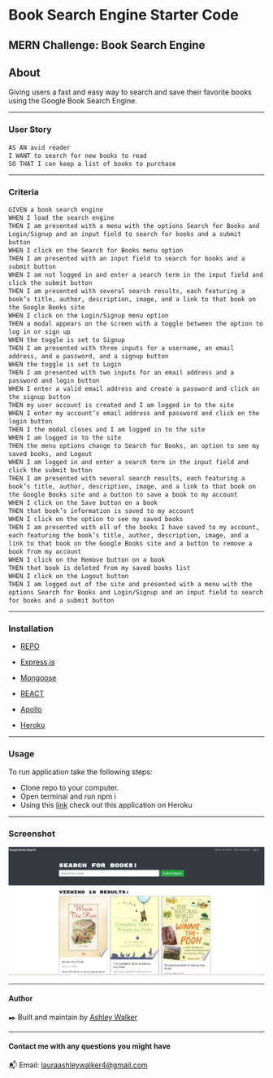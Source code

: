 # Book Search Engine Starter Code
MERN Challenge: Book Search Engine
---
## About

Giving users a fast and easy way to search and save their favorite books using the Google Book Search Engine. 

---

### User Story
```
AS AN avid reader
I WANT to search for new books to read
SO THAT I can keep a list of books to purchase
```
---

### Criteria
```
GIVEN a book search engine
WHEN I load the search engine
THEN I am presented with a menu with the options Search for Books and Login/Signup and an input field to search for books and a submit button
WHEN I click on the Search for Books menu option
THEN I am presented with an input field to search for books and a submit button
WHEN I am not logged in and enter a search term in the input field and click the submit button
THEN I am presented with several search results, each featuring a book’s title, author, description, image, and a link to that book on the Google Books site
WHEN I click on the Login/Signup menu option
THEN a modal appears on the screen with a toggle between the option to log in or sign up
WHEN the toggle is set to Signup
THEN I am presented with three inputs for a username, an email address, and a password, and a signup button
WHEN the toggle is set to Login
THEN I am presented with two inputs for an email address and a password and login button
WHEN I enter a valid email address and create a password and click on the signup button
THEN my user account is created and I am logged in to the site
WHEN I enter my account’s email address and password and click on the login button
THEN I the modal closes and I am logged in to the site
WHEN I am logged in to the site
THEN the menu options change to Search for Books, an option to see my saved books, and Logout
WHEN I am logged in and enter a search term in the input field and click the submit button
THEN I am presented with several search results, each featuring a book’s title, author, description, image, and a link to that book on the Google Books site and a button to save a book to my account
WHEN I click on the Save button on a book
THEN that book’s information is saved to my account
WHEN I click on the option to see my saved books
THEN I am presented with all of the books I have saved to my account, each featuring the book’s title, author, description, image, and a link to that book on the Google Books site and a button to remove a book from my account
WHEN I click on the Remove button on a book
THEN that book is deleted from my saved books list
WHEN I click on the Logout button
THEN I am logged out of the site and presented with a menu with the options Search for Books and Login/Signup and an input field to search for books and a submit button
```
---

### Installation

- [REPO](https://github.com/lawalker4/booksearch/tree/develop)

- [Express.js](https://expressjs.com/en/starter/installing.html)

- [Mongoose](https://www.npmjs.com/package/mongoose)

- [REACT](https://reactjs.org/)

- [Apollo](https://www.apollographql.com/docs/studio/explorer/explorer/)

- [Heroku](www.heroku.com)

---

### Usage

To run application take the following steps:

- Clone repo to your computer.
- Open terminal and run npm i
- Using this [link]( https://git.heroku.com/ancient-hollows-49434.git) check out this application on Heroku

---

### Screenshot

![Screenshot](./images/Screenshot.JPG)

---

#### Author

:black_nib:	Built and maintain by [Ashley Walker](https://github.com/lawalker4)

---

#### Contact me with any questions you might have
:mailbox_with_mail:
Email: lauraashleywalker4@gmail.com